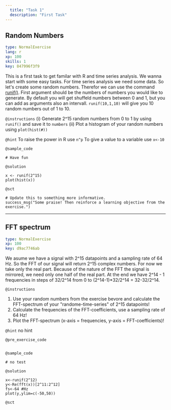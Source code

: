 ```yaml
---
  title: "Task 1"
  description: "First Task"
---
```


## Random Numbers

```yaml
type: NormalExercise 
lang: r
xp: 100 
skills: 1
key: 847996f3f9   
```


This is a first task to get familar with R and time series analysis.
We wanna start with some easy tasks. For time series analysis we need some data. So let's create some random numbers. Therefor we can use the command [runif()](https://www.rdocumentation.org/packages/compositions/versions/1.40-2/topics/runif). First argument should be the numbers of numbers you would like to generate. By default you will get shuffeld numbers between 0 and 1, but you can add as arguments also an intervall. `runif(10,1,10)` will give you 10 random numbers out of 1 to 10.


`@instructions`
(i) Generate 2^15 random numbers from 0 to 1 by using `runif()` and save it to `numbers`
(ii) Plot a histogram of your random numbers using `plot(hist(#))`

`@hint`
To raise the power in R use `n^p`
To give a value to a variable use `x<-10`

`@sample_code`

```{r}
# Have fun
```

`@solution`

```{r}
x <- runif(2^15)
plot(hist(x))
```

`@sct`

```{r}
# Update this to something more informative.
success_msg("Some praise! Then reinforce a learning objective from the exercise.")
```

---

## FFT spectrum

```yaml
type: NormalExercise 
xp: 100 
key: d9ac7746ab   
```


We asume we have a signal with 2^15 datapoints and a sampling rate of 64 Hz. So the FFT of our signal will return 2^15 complex numbers. For now we take only the real part. Because of the nature of the FFT the signal is mirrored, we need only one half of the real part. At the end we have 2^14 - 1 frequencies in steps of 32/2^14 from 0 to (2^14-1)*32/2^14 = 32-32/2^14.


`@instructions`
1. Use your random numbers from the exercise bevore and calculate the FFT-spectrum of your "randome-time-series" of 2^15 datapoints!
2. Calculate the frequencies of the FFT-coefficients, use a sampling rate of 64 Hz!
3. Plot the FFT-spectrum (x-axis = frequencies, y-axis = FFT-coefficients)!

`@hint`
no hint

`@pre_exercise_code`

```{r}

```


`@sample_code`

```{r}
# no test
```

`@solution`

```{r}
x<-runif(2^12)
y<-Re(fft(x))[2^11:2^12]
fs<-64 #Hz
plot(y,ylim=c(-50,50))
```

`@sct`

```{r}

```

